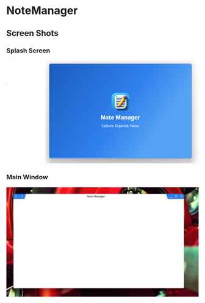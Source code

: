 # NoteManager

## Screen Shots

### Splash Screen

![Windows Version](Documents/screenshots/note-manager-splash-screen.png)

### Main Window

![macOS Version](Documents/screenshots/note-manager-shell.png)
